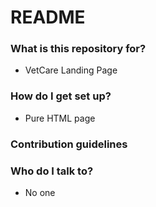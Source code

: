 # README #

### What is this repository for? ###

* VetCare Landing Page

### How do I get set up? ###

* Pure HTML page

### Contribution guidelines ###


### Who do I talk to? ###

* No one
